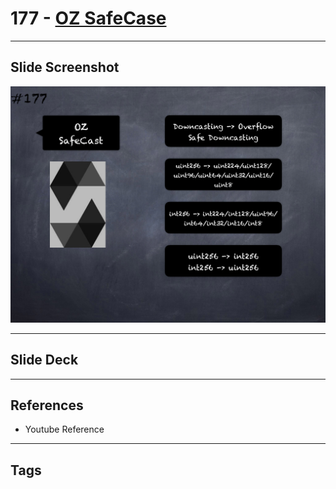 # 177 - [OZ SafeCase](OZ%20SafeCase.md)


___
## Slide Screenshot
![177.png](../images/solidity201/177.png)
___
## Slide Deck

___
## References
- Youtube Reference
___
## Tags